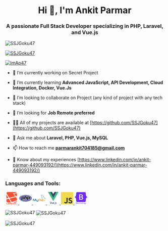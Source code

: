 <h1 align="center">Hi 👋, I'm Ankit Parmar</h1>
<h3 align="center">A passionate Full Stack Developer specializing in PHP, Laravel, and Vue.js</h3>

<p align="left"> <img src="https://komarev.com/ghpvc/?username=SSJGoku47&label=Profile%20views&color=0e75b6&style=flat" alt="SSJGoku47" /> </p>

<p align="left"> <a href="https://github.com/ryo-ma/github-profile-trophy"><img src="https://github-profile-trophy.vercel.app/?username=SSJGoku47&theme=matrix" alt="SSJGoku47" /></a> </p>

<p align="left"> <a href="https://x.com/imAp47" target="blank"><img src="https://img.shields.io/twitter/follow/imAp47?logo=twitter&style=for-the-badge" alt="imAp47" /></a> </p>

- 🔭 I’m currently working on Secret Project

- 🌱 I’m currently learning **Advanced JavaScript, API Development, Cloud Integration, Docker, Vue.Js**

- 👯 I’m looking to collaborate on Project (any kind of project with any tech stack)

- 🤝 I’m looking for  **Job Remote preferred**

- 👨‍💻 All of my projects are available at [https://github.com/SSJGoku47](https://github.com/SSJGoku47)

- 💬 Ask me about **Laravel, PHP, Vue.js, MySQL**

- 📫 How to reach me **parmarankit704185@gmail.com**

- 📄 Know about my experiences [https://www.linkedin.com/in/ankit-parmar-449093192/](https://www.linkedin.com/in/ankit-parmar-449093192/)

<h3 align="left">Languages and Tools:</h3>
<p align="left"> 
  <a href="https://laravel.com/" target="_blank" rel="noreferrer"> <img src="https://raw.githubusercontent.com/devicons/devicon/master/icons/laravel/laravel-plain-wordmark.svg" alt="laravel" width="40" height="40"/> </a> 
  <a href="https://www.php.net/" target="_blank" rel="noreferrer"> <img src="https://raw.githubusercontent.com/devicons/devicon/master/icons/php/php-original.svg" alt="php" width="40" height="40"/> </a>
  <a href="https://www.mysql.com/" target="_blank" rel="noreferrer"> <img src="https://raw.githubusercontent.com/devicons/devicon/master/icons/mysql/mysql-original-wordmark.svg" alt="mysql" width="40" height="40"/> </a>
  <a href="https://vuejs.org/" target="_blank" rel="noreferrer"> <img src="https://raw.githubusercontent.com/devicons/devicon/master/icons/vuejs/vuejs-original-wordmark.svg" alt="vuejs" width="40" height="40"/> </a>
  <a href="https://developer.mozilla.org/en-US/docs/Web/JavaScript" target="_blank" rel="noreferrer"> <img src="https://raw.githubusercontent.com/devicons/devicon/master/icons/javascript/javascript-original.svg" alt="javascript" width="40" height="40"/> </a>
  <a href="https://getbootstrap.com" target="_blank" rel="noreferrer"> <img src="https://raw.githubusercontent.com/devicons/devicon/master/icons/bootstrap/bootstrap-plain-wordmark.svg" alt="bootstrap" width="40" height="40"/> </a> 
</p>


<p><img align="left" src="https://github-readme-stats.vercel.app/api/top-langs?username=SSJGoku47&show_icons=true&locale=en&layout=compact" alt="SSJGoku47" /></p>

<p>&nbsp;<img align="center" src="https://github-readme-stats.vercel.app/api?username=SSJGoku47&show_icons=true&locale=en" alt="SSJGoku47" /></p>

<p><img align="center" src="https://github-readme-streak-stats.herokuapp.com/?user=SSJGoku47&" alt="SSJGoku47" /></p>

